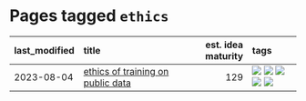 # Pages tagged `ethics`

|last_modified|title|est. idea maturity|tags
|:---|:---|---:|:---|
|2023-08-04|[ethics of training on public data](../ethics_of_public_data.md)|129|[![](https://img.shields.io/badge/tag-ai_ethics-b61d4d)](../tags/ai_ethics.md) [![](https://img.shields.io/badge/tag-ethics-b4bfb)](../tags/ethics.md) [![](https://img.shields.io/badge/tag-fair_use-1fc7b)](../tags/fair_use.md) [![](https://img.shields.io/badge/tag-philosophy-96f12e)](../tags/philosophy.md) [![](https://img.shields.io/badge/tag-remix_culture-17673)](../tags/remix_culture.md)|